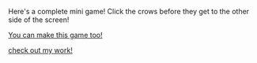 Here's a complete mini game! Click the crows before they get to the other side of the screen!

[You can make this game too!](https://www.udemy.com/course/code-your-first-game/learn/lecture/2497876#overview)

[check out my work!](https://matthiaseaton.github.io/Big-Game-Project-Part-5/index.html)
